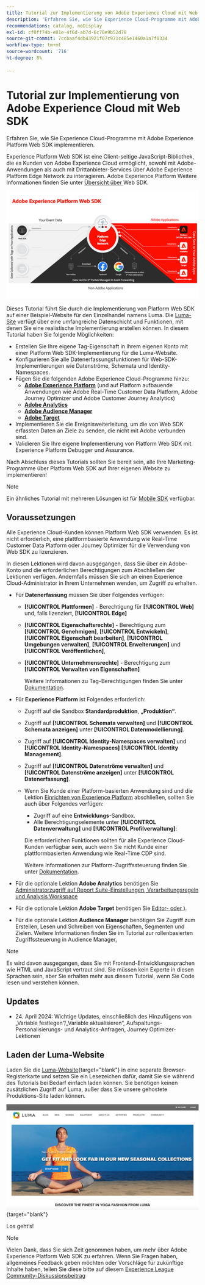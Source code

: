 ```yaml
---
title: Tutorial zur Implementierung von Adobe Experience Cloud mit Web SDK
description: 'Erfahren Sie, wie Sie Experience Cloud-Programme mit Adobe Experience Platform Web SDK implementieren. '
recommendations: catalog, noDisplay
exl-id: cf0ff74b-e81e-4f6d-ab7d-6c70e9b52d78
source-git-commit: 7ccbaaf4db43921f07c971c485e1460a1a7f0334
workflow-type: tm+mt
source-wordcount: '716'
ht-degree: 8%

---
```


# Tutorial zur Implementierung von Adobe Experience Cloud mit Web SDK

Erfahren Sie, wie Sie Experience Cloud-Programme mit Adobe Experience Platform Web SDK implementieren. 

Experience Platform Web SDK ist eine Client-seitige JavaScript-Bibliothek, die es Kunden von Adobe Experience Cloud ermöglicht, sowohl mit Adobe-Anwendungen als auch mit Drittanbieter-Services über Adobe Experience Platform Edge Network zu interagieren. Adobe Experience Platform Weitere Informationen finden Sie unter [Übersicht über ](https://experienceleague.adobe.com/en/docs/experience-platform/edge/home) Web SDK.

![Architektur von Experience Platform Web SDK](assets/dc-websdk.png)

Dieses Tutorial führt Sie durch die Implementierung von Platform Web SDK auf einer Beispiel-Website für den Einzelhandel namens Luma. Die [Luma-Site](https://luma.enablementadobe.com/content/luma/us/en.html) verfügt über eine umfangreiche Datenschicht und Funktionen, mit denen Sie eine realistische Implementierung erstellen können. In diesem Tutorial haben Sie folgende Möglichkeiten:

* Erstellen Sie Ihre eigene Tag-Eigenschaft in Ihrem eigenen Konto mit einer Platform Web SDK-Implementierung für die Luma-Website.
* Konfigurieren Sie alle Datenerfassungsfunktionen für Web-SDK-Implementierungen wie Datenströme, Schemata und Identity-Namespaces.
* Fügen Sie die folgenden Adobe Experience Cloud-Programme hinzu:
   * **[Adobe Experience Platform](setup-experience-platform.md)** (und auf Platform aufbauende Anwendungen wie Adobe Real-Time Customer Data Platform, Adobe Journey Optimizer und Adobe Customer Journey Analytics)
   * **[Adobe Analytics](setup-analytics.md)**
   * **[Adobe Audience Manager](setup-audience-manager.md)**
   * **[Adobe Target](setup-target.md)**
* Implementieren Sie die Ereignisweiterleitung, um die von Web SDK erfassten Daten an Ziele zu senden, die nicht mit Adobe verbunden sind.
* Validieren Sie Ihre eigene Implementierung von Platform Web SDK mit Experience Platform Debugger und Assurance.

Nach Abschluss dieses Tutorials sollten Sie bereit sein, alle Ihre Marketing-Programme über Platform Web SDK auf Ihrer eigenen Website zu implementieren!


>[!NOTE]
>
>Ein ähnliches Tutorial mit mehreren Lösungen ist für [Mobile SDK](../tutorial-mobile-sdk/overview.md) verfügbar.

## Voraussetzungen

Alle Experience Cloud-Kunden können Platform Web SDK verwenden. Es ist nicht erforderlich, eine plattformbasierte Anwendung wie Real-Time Customer Data Platform oder Journey Optimizer für die Verwendung von Web SDK zu lizenzieren.

In diesen Lektionen wird davon ausgegangen, dass Sie über ein Adobe-Konto und die erforderlichen Berechtigungen zum Abschließen der Lektionen verfügen. Andernfalls müssen Sie sich an einen Experience Cloud-Administrator in Ihrem Unternehmen wenden, um Zugriff zu erhalten.

* Für **Datenerfassung** müssen Sie über Folgendes verfügen:
   * **[!UICONTROL Plattformen]** - Berechtigung für **[!UICONTROL Web]** und, falls lizenziert, **[!UICONTROL Edge]**
   * **[!UICONTROL Eigenschaftsrechte]** - Berechtigung zum **[!UICONTROL Genehmigen]**, **[!UICONTROL Entwickeln]**, **[!UICONTROL Eigenschaft bearbeiten]**, **[!UICONTROL Umgebungen verwalten]**, **[!UICONTROL Erweiterungen]** und **[!UICONTROL Veröffentlichen]**,
   * **[!UICONTROL Unternehmensrechte]** - Berechtigung zum **[!UICONTROL Verwalten von Eigenschaften]**

     Weitere Informationen zu Tag-Berechtigungen finden Sie unter [Dokumentation](https://experienceleague.adobe.com/en/docs/experience-platform/tags/admin/user-permissions).

* Für **Experience Platform** ist Folgendes erforderlich:

   * Zugriff auf die Sandbox **Standardproduktion**, **„Produktion“**.
   * Zugriff auf **[!UICONTROL Schemata verwalten]** und **[!UICONTROL Schemata anzeigen]** unter **[!UICONTROL Datenmodellierung]**.
   * Zugriff auf **[!UICONTROL Identity-Namespaces verwalten]** und **[!UICONTROL Identity-Namespaces]** **[!UICONTROL Identity Management]**.
   * Zugriff auf **[!UICONTROL Datenströme verwalten]** und **[!UICONTROL Datenströme anzeigen]** unter **[!UICONTROL Datenerfassung]**.
   * Wenn Sie Kunde einer Platform-basierten Anwendung sind und die Lektion [Einrichten von Experience Platform](setup-experience-platform.md) abschließen, sollten Sie auch über Folgendes verfügen:
      * Zugriff auf eine **Entwicklungs**-Sandbox.
      * Alle Berechtigungselemente unter **[!UICONTROL Datenverwaltung]** und **[!UICONTROL Profilverwaltung]**:

     Die erforderlichen Funktionen sollten für alle Experience Cloud-Kunden verfügbar sein, auch wenn Sie nicht Kunde einer plattformbasierten Anwendung wie Real-Time CDP sind.

     Weitere Informationen zur Platform-Zugriffssteuerung finden Sie unter [Dokumentation](https://experienceleague.adobe.com/de/docs/experience-platform/access-control/home).

* Für die optionale Lektion **Adobe Analytics** benötigen Sie [Administratorzugriff auf Report Suite-Einstellungen, Verarbeitungsregeln und Analysis Workspace](https://experienceleague.adobe.com/en/docs/analytics/admin/admin-console/home)

* Für die optionale Lektion **Adobe Target** benötigen Sie [Editor- oder ](https://experienceleague.adobe.com/en/docs/target/using/administer/manage-users/enterprise/properties-overview#section_8C425E43E5DD4111BBFC734A2B7ABC80)).

* Für die optionale Lektion **Audience Manager** benötigen Sie Zugriff zum Erstellen, Lesen und Schreiben von Eigenschaften, Segmenten und Zielen. Weitere Informationen finden Sie im Tutorial zur rollenbasierten Zugriffssteuerung in Audience Manager[.](https://experienceleague.adobe.com/en/docs/audience-manager-learn/tutorials/setup-and-admin/user-management/setting-permissions-with-role-based-access-control)


>[!NOTE]
>
>Es wird davon ausgegangen, dass Sie mit Frontend-Entwicklungssprachen wie HTML und JavaScript vertraut sind. Sie müssen kein Experte in diesen Sprachen sein, aber Sie erhalten mehr aus diesem Tutorial, wenn Sie Code lesen und verstehen können.

## Updates

* &#x200B;24. April 2024: Wichtige Updates, einschließlich des Hinzufügens von „Variable festlegen“/„Variable aktualisieren“, Aufspaltungs-Personalisierungs- und Analytics-Anfragen, Journey Optimizer-Lektionen

## Laden der Luma-Website

Laden Sie die [Luma-Website](https://luma.enablementadobe.com/content/luma/us/en.html){target="blank"} in eine separate Browser-Registerkarte und setzen Sie ein Lesezeichen dafür, damit Sie sie während des Tutorials bei Bedarf einfach laden können. Sie benötigen keinen zusätzlichen Zugriff auf Luma, außer dass Sie unsere gehostete Produktions-Site laden können.

[![Luma-Website](assets/old-overview-luma.png)](https://luma.enablementadobe.com/content/luma/us/en.html){target="blank"}

Los geht‘s!

>[!NOTE]
>
>Vielen Dank, dass Sie sich Zeit genommen haben, um mehr über Adobe Experience Platform Web SDK zu erfahren. Wenn Sie Fragen haben, allgemeines Feedback geben möchten oder Vorschläge für zukünftige Inhalte haben, teilen Sie diese bitte auf diesem [Experience League Community-Diskussionsbeitrag](https://experienceleaguecommunities.adobe.com/t5/adobe-experience-platform-data/tutorial-discussion-implement-adobe-experience-cloud-with-web/td-p/444996)
